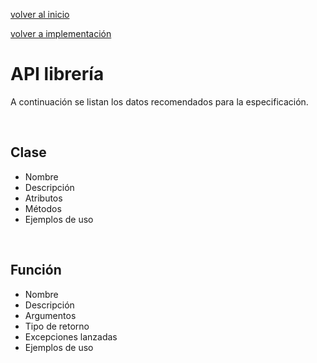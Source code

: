 [volver al inicio](/readme.md)

[volver a implementación](/docs/phases/implementation.md)

# API librería

A continuación se listan los datos recomendados para la especificación.

<br>

## Clase

- Nombre
- Descripción
- Atributos
- Métodos
- Ejemplos de uso

<br>

## Función

- Nombre
- Descripción
- Argumentos
- Tipo de retorno
- Excepciones lanzadas
- Ejemplos de uso